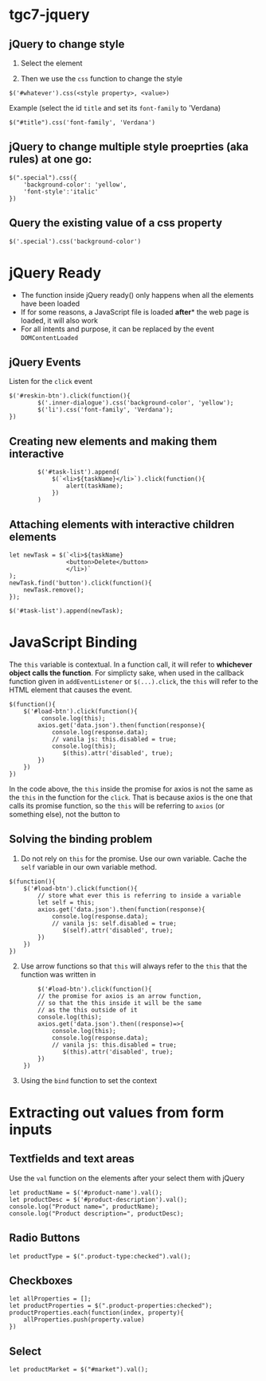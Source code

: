 # tgc7-jquery

## jQuery to change style

1. Select the element

2. Then we use the `css` function to change the style

```
$('#whatever').css(<style property>, <value>)
```

Example (select the id `title` and set its `font-family` to 'Verdana)
```
$("#title").css('font-family', 'Verdana')
```

## jQuery to change multiple style proeprties (aka rules) at one go:
```
$(".special").css({
    'background-color': 'yellow',
    'font-style':'italic'
})
```
## Query the existing value of a css property
```
$('.special').css('background-color')
```

# jQuery Ready
* The function inside jQuery ready() only happens when all the elements have been loaded
* If for some reasons, a JavaScript file is loaded **after*** the web page is loaded, it
will also work
* For all intents and purpose, it can be replaced by the event `DOMContentLoaded`

## jQuery Events
Listen for the `click` event 
```
$('#reskin-btn').click(function(){
        $('.inner-dialogue').css('background-color', 'yellow');
        $('li').css('font-family', 'Verdana');
})
```

## Creating new elements and making them interactive
```
        $('#task-list').append(
            $(`<li>${taskName}</li>`).click(function(){
                alert(taskName);
            })
        )
```

## Attaching elements with interactive children elements
```
let newTask = $(`<li>${taskName}
                <button>Delete</button>
                </li>)`
);
newTask.find('button').click(function(){
    newTask.remove();
});

$('#task-list').append(newTask);
```        

# JavaScript Binding
The `this` variable is contextual.
In a function call, it will refer to **whichever object calls the function**.
For simplicty sake, when used in the callback function given in `addEventListener` or `$(...).click`, the `this` will refer to
the HTML element that causes the event.

```
$(function(){
    $('#load-btn').click(function(){
         console.log(this);
        axios.get('data.json').then(function(response){
            console.log(response.data);
            // vanila js: this.disabled = true;
            console.log(this);
               $(this).attr('disabled', true);
        })
    })
})
```
In the code above, the `this` inside the promise for axios
is not the same as the `this` in the function for the `click`.
That is because axios is the one that calls its promise function,
so the `this` will be referring to `axios` (or something else), not
the button to

## Solving the binding problem

1. Do not rely on `this` for the promise. Use our own variable.
Cache the `self` variable in our own variable method.
```
$(function(){
    $('#load-btn').click(function(){
        // store what ever this is referring to inside a variable
        let self = this;
        axios.get('data.json').then(function(response){
            console.log(response.data);
            // vanila js: self.disabled = true;
               $(self).attr('disabled', true);
        })
    })
})
```

2. Use arrow functions so that `this` will always refer to the `this`
that the function was written in
```
        $('#load-btn').click(function(){
        // the promise for axios is an arrow function,
        // so that the this inside it will be the same
        // as the this outside of it
        console.log(this);
        axios.get('data.json').then((response)=>{
            console.log(this);
            console.log(response.data);
            // vanila js: this.disabled = true;
               $(this).attr('disabled', true);
        })
    })
```

3. Using the `bind` function to set the context

# Extracting out values from form inputs

## Textfields and text areas
Use the `val` function on the elements after your select them with jQuery
```
let productName = $('#product-name').val();
let productDesc = $('#product-description').val();
console.log("Product name=", productName);
console.log("Product description=", productDesc);
```

## Radio Buttons
```
let productType = $(".product-type:checked").val();
```

## Checkboxes
```
let allProperties = [];
let productProperties = $(".product-properties:checked");
productProperties.each(function(index, property){
    allProperties.push(property.value)
})
  ```

## Select
```
let productMarket = $("#market").val();
```
